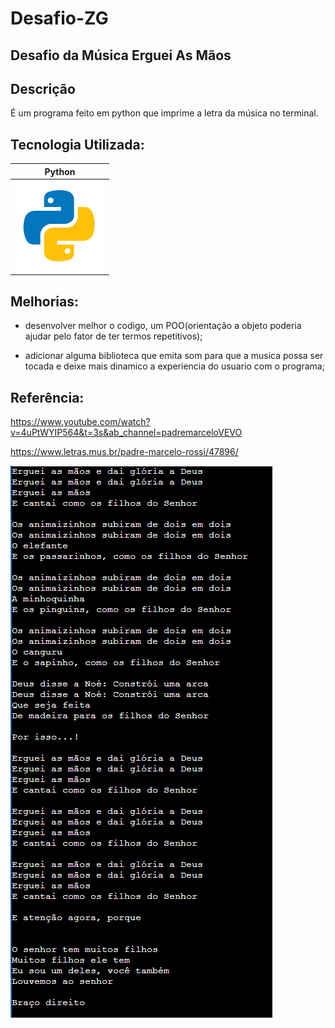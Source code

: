 # Desafio-ZG

## Desafio da Música Erguei As Mãos

## Descrição
É um programa feito em python que imprime a letra da música no terminal.

## Tecnologia Utilizada:
|Python|
|-|
|![icon](./images/icons8-python-144.png)|

## Melhorias:

- desenvolver melhor o codigo, um POO(orientação a objeto poderia ajudar pelo fator de ter termos repetitivos);

- adicionar alguma biblioteca que emita som para que a musica possa ser tocada e deixe mais dinamico a experiencia do usuario com o programa;

## Referência:

https://www.youtube.com/watch?v=4uPtWYIP564&t=3s&ab_channel=padremarceloVEVO

https://www.letras.mus.br/padre-marcelo-rossi/47896/

![print](./images/img.png)